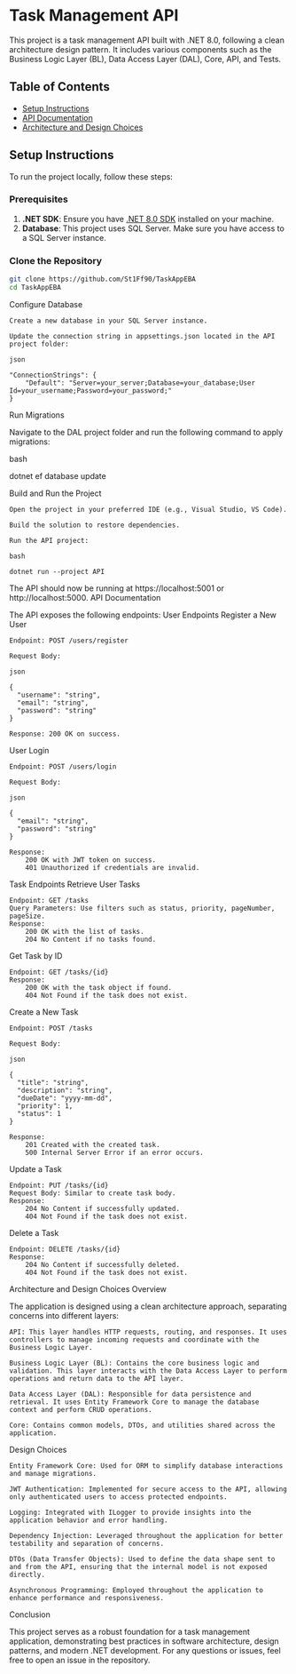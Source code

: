 # Task Management API

This project is a task management API built with .NET 8.0, following a clean architecture design pattern. It includes various components such as the Business Logic Layer (BL), Data Access Layer (DAL), Core, API, and Tests.

## Table of Contents

- [Setup Instructions](#setup-instructions)
- [API Documentation](#api-documentation)
- [Architecture and Design Choices](#architecture-and-design-choices)

## Setup Instructions

To run the project locally, follow these steps:

### Prerequisites

1. **.NET SDK**: Ensure you have [.NET 8.0 SDK](https://dotnet.microsoft.com/download/dotnet/8.0) installed on your machine.
2. **Database**: This project uses SQL Server. Make sure you have access to a SQL Server instance.

### Clone the Repository

```bash
git clone https://github.com/St1Ff90/TaskAppEBA
cd TaskAppEBA
```

Configure Database

    Create a new database in your SQL Server instance.

    Update the connection string in appsettings.json located in the API project folder:

    json

    "ConnectionStrings": {
        "Default": "Server=your_server;Database=your_database;User Id=your_username;Password=your_password;"
    }

Run Migrations

Navigate to the DAL project folder and run the following command to apply migrations:

bash

dotnet ef database update

Build and Run the Project

    Open the project in your preferred IDE (e.g., Visual Studio, VS Code).

    Build the solution to restore dependencies.

    Run the API project:

    bash

    dotnet run --project API

The API should now be running at https://localhost:5001 or http://localhost:5000.
API Documentation

The API exposes the following endpoints:
User Endpoints
Register a New User

    Endpoint: POST /users/register

    Request Body:

    json

    {
      "username": "string",
      "email": "string",
      "password": "string"
    }

    Response: 200 OK on success.

User Login

    Endpoint: POST /users/login

    Request Body:

    json

    {
      "email": "string",
      "password": "string"
    }

    Response:
        200 OK with JWT token on success.
        401 Unauthorized if credentials are invalid.

Task Endpoints
Retrieve User Tasks

    Endpoint: GET /tasks
    Query Parameters: Use filters such as status, priority, pageNumber, pageSize.
    Response:
        200 OK with the list of tasks.
        204 No Content if no tasks found.

Get Task by ID

    Endpoint: GET /tasks/{id}
    Response:
        200 OK with the task object if found.
        404 Not Found if the task does not exist.

Create a New Task

    Endpoint: POST /tasks

    Request Body:

    json

    {
      "title": "string",
      "description": "string",
      "dueDate": "yyyy-mm-dd",
      "priority": 1,
      "status": 1
    }

    Response:
        201 Created with the created task.
        500 Internal Server Error if an error occurs.

Update a Task

    Endpoint: PUT /tasks/{id}
    Request Body: Similar to create task body.
    Response:
        204 No Content if successfully updated.
        404 Not Found if the task does not exist.

Delete a Task

    Endpoint: DELETE /tasks/{id}
    Response:
        204 No Content if successfully deleted.
        404 Not Found if the task does not exist.

Architecture and Design Choices
Overview

The application is designed using a clean architecture approach, separating concerns into different layers:

    API: This layer handles HTTP requests, routing, and responses. It uses controllers to manage incoming requests and coordinate with the Business Logic Layer.

    Business Logic Layer (BL): Contains the core business logic and validation. This layer interacts with the Data Access Layer to perform operations and return data to the API layer.

    Data Access Layer (DAL): Responsible for data persistence and retrieval. It uses Entity Framework Core to manage the database context and perform CRUD operations.

    Core: Contains common models, DTOs, and utilities shared across the application.

Design Choices

    Entity Framework Core: Used for ORM to simplify database interactions and manage migrations.

    JWT Authentication: Implemented for secure access to the API, allowing only authenticated users to access protected endpoints.

    Logging: Integrated with ILogger to provide insights into the application behavior and error handling.

    Dependency Injection: Leveraged throughout the application for better testability and separation of concerns.

    DTOs (Data Transfer Objects): Used to define the data shape sent to and from the API, ensuring that the internal model is not exposed directly.

    Asynchronous Programming: Employed throughout the application to enhance performance and responsiveness.

Conclusion

This project serves as a robust foundation for a task management application, demonstrating best practices in software architecture, design patterns, and modern .NET development. For any questions or issues, feel free to open an issue in the repository.

